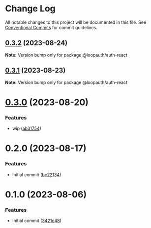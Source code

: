 # Change Log

All notable changes to this project will be documented in this file.
See [Conventional Commits](https://conventionalcommits.org) for commit guidelines.

## [0.3.2](https://github.com/betaly/loopauth-js/compare/@loopauth/auth-react@0.3.1...@loopauth/auth-react@0.3.2) (2023-08-24)

**Note:** Version bump only for package @loopauth/auth-react





## [0.3.1](https://github.com/betaly/loopauth-js/compare/@loopauth/auth-react@0.3.0...@loopauth/auth-react@0.3.1) (2023-08-23)

**Note:** Version bump only for package @loopauth/auth-react





# [0.3.0](https://github.com/betaly/loopauth-js/compare/@loopauth/auth-react@0.2.0...@loopauth/auth-react@0.3.0) (2023-08-20)


### Features

* wip ([ab31754](https://github.com/betaly/loopauth-js/commit/ab31754ee965c6a2f7bab7299cc84bfcda3175fe))





# 0.2.0 (2023-08-17)


### Features

* initial commit ([bc22134](https://github.com/betaly/loopauth-js/commit/bc221345d4fd004234c6ebbf44f13dc6790a388f))





# 0.1.0 (2023-08-06)


### Features

* initial commit ([3421c48](https://gitr.net/betaly/loopx/commits/3421c48046c094d0f6e1e68a2fbf35b5facd6736))

